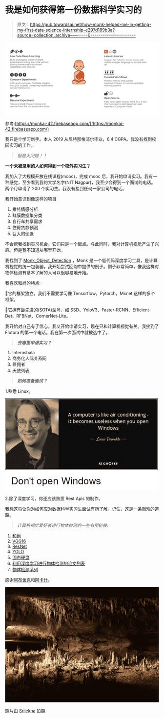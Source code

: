 # 我是如何获得第一份数据科学实习的

> 原文：<https://pub.towardsai.net/how-monk-helped-me-in-getting-my-first-data-science-internship-e297d189b3a?source=collection_archive---------0----------------------->

![](img/c5a7cc2b091d0a475e0eea2af2f02c4c.png)

参考:[https://monkai-42.firebaseapp.com/](https://monkai-42.firebaseapp.com/)

我只是个学习新手。本人 2019 从尼特那格浦尔毕业，6.4 CGPA。我没有找到校园实习的工作。

> *但是大问题！！*

**一个未被录用的人如何得到一个校外实习生？**

我加入了大规模开放在线课程(mooc)，完成 mooc 后，我开始申请实习。我有一种感觉，至少看到我的大学名字(NIT Nagpur)，我至少会得到一个面试的电话。两个月申请了 200 个实习生。我没有接到任何一家公司的电话。

我开始意识到像这样的项目

1.  推特情感分析
2.  虹膜数据集分类
3.  自行车共享需求
4.  住房贷款预测
5.  巨大的倒退

不会帮我找到实习机会。它们只是一个起点。与此同时，我对计算机视觉产生了兴趣。但是我不知道从哪里开始。

我找到了 [Monk_Object_Detection](https://github.com/Tessellate-Imaging/Monk_Object_Detection) ，Monk 是一个低代码深度学习工具，是计算机视觉的统一包装器。我开始尝试回购中提供的例子。例子非常简单，像我这样对物体检测有基本了解的人可以很容易地开始。

我喜欢和尚的特点:

📌它的框架独立，我们不需要学习像 Tensorflow，Pytorch，Mxnet 这样的多个框架。

📌它拥有最先进的(SOTA)型号，如 SSD、YoloV3、Faster-RCNN、Efficient-Det、RFBNet、CornerNet-Lite。

我开始对自己有了信心。我又开始申请实习，现在只和计算机视觉有关。我接到了 Flutura 的第一个电话。我在第一次面试中就被选中了。

> ***去哪里申请实习？***

1.  Internshala
2.  商务化人际关系网
3.  雇佣者
4.  天使列表

> ***如何准备面试？***

1.熟悉 Linux。

![](img/f5989637e4a20ddc510e766d38e63a11.png)

2.除了深度学习，你还应该熟悉 Rest Apis 的制作。

我想这将让你对如何应对数据科学实习生面试有所了解。记住，这是一条艰难的道路。

> *计算机视觉爱好者进行物体检测的一些有用链接:*

1.  [和尚](https://github.com/Tessellate-Imaging/Monk_Object_Detection)
2.  [VGG16](https://towardsdatascience.com/step-by-step-vgg16-implementation-in-keras-for-beginners-a833c686ae6c)
3.  [ResNet](https://medium.com/@14prakash/understanding-and-implementing-architectures-of-resnet-and-resnext-for-state-of-the-art-image-cf51669e1624)
4.  [YOLO](https://towardsdatascience.com/step-by-step-vgg16-implementation-in-keras-for-beginners-a833c686ae6c)
5.  [固态硬盘](https://medium.com/@jonathan_hui/ssd-object-detection-single-shot-multibox-detector-for-real-time-processing-9bd8deac0e06)
6.  [利用深度学习进行物体检测的论文列表](https://github.com/hoya012/deep_learning_object_detection)
7.  [物体检测系列](https://medium.com/@jonathan_hui/object-detection-series-24d03a12f904)

感谢[阿布舍克](https://www.linkedin.com/in/abhishek-kumar-annamraju/)和[阿卡什](https://www.linkedin.com/in/akashdeepsingh01/)。

![](img/715b808e1f65fe957655ee045f8fee2c.png)

照片由 [Srilekha](https://www.instagram.com/_fernwehd_._/?hl=en) 拍摄